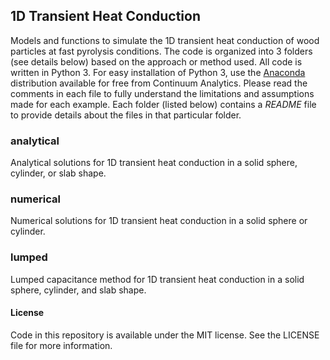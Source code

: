 ## 1D Transient Heat Conduction

Models and functions to simulate the 1D transient heat conduction of wood particles at fast pyrolysis conditions. The code is organized into 3 folders (see details below) based on the approach or method used. All code is written in Python 3. For easy installation of Python 3, use the [Anaconda](http://www.continuum.io) distribution available for free from Continuum Analytics. Please read the comments in each file to fully understand the limitations and assumptions made for each example. Each folder (listed below) contains a *README* file to provide details about the files in that particular folder.

### analytical
Analytical solutions for 1D transient heat conduction in a solid sphere, cylinder, or slab shape.

### numerical
Numerical solutions for 1D transient heat conduction in a solid sphere or cylinder.

### lumped
Lumped capacitance method for 1D transient heat conduction in a solid sphere, cylinder, and slab shape.

#### License
Code in this repository is available under the MIT license. See the LICENSE file for more information.
